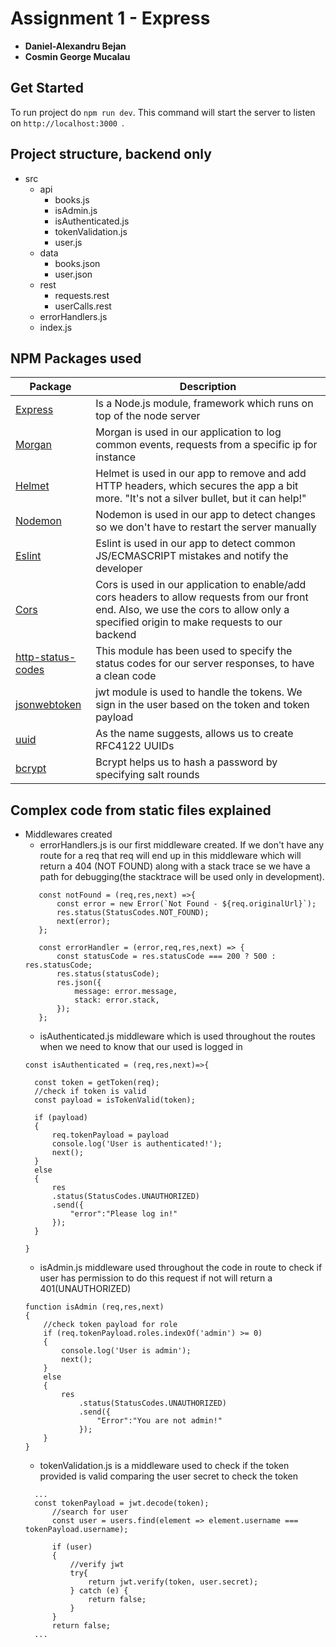 # Assignment 1 - Express
-  **Daniel-Alexandru Bejan**
-  **Cosmin George Mucalau**

## Get Started
To run project do `npm run dev`. This command will start the server to listen on `http://localhost:3000
`.

## Project structure, backend only
- src
    - api
        - books.js
        - isAdmin.js
        - isAuthenticated.js
        - tokenValidation.js
        - user.js
    - data
        - books.json
        - user.json
    - rest
        - requests.rest
        - userCalls.rest
    - errorHandlers.js
    - index.js 

## NPM Packages used

| Package                                   | Description                                                 |
|-------------------------------------------|-------------------------------------------------------------|
| [Express](https://www.npmjs.com/package/express) | Is a Node.js module, framework which runs on top of the node server                |
| [Morgan](https://www.npmjs.com/package/morgan) | Morgan is used in our application to log common events, requests from a specific ip for instance |
| [Helmet](https://www.npmjs.com/package/helmet) | Helmet is used in our app to remove and add HTTP headers, which secures the app a bit more. "It's not a silver bullet, but it can help!"           |
| [Nodemon](https://www.npmjs.com/package/nodemon) | Nodemon is used in our app to detect changes so we don't have to restart the server manually |
| [Eslint](https://www.npmjs.com/package/eslint) | Eslint is used in our app to detect common JS/ECMASCRIPT mistakes and notify the developer |
| [Cors](https://www.npmjs.com/package/cors) | Cors is used in our application to enable/add cors headers to allow requests from our front end. Also, we use the cors to allow only a specified origin to make requests to our backend |
| [http-status-codes](https://www.npmjs.com/package/http-status-codes) | This module has been used to specify the status codes for our server responses, to have a clean code |
| [jsonwebtoken](https://www.npmjs.com/package/jsonwebtoken) | jwt module is used to handle the tokens. We sign in the user based on the token and token payload |
| [uuid](https://www.npmjs.com/package/uuid) | As the name suggests, allows us to create RFC4122 UUIDs |
| [bcrypt](https://www.npmjs.com/package/bcrypt) | Bcrypt helps us to hash a password by specifying salt rounds |

## Complex code from static files explained

- Middlewares created
    - errorHandlers.js is our first middleware created. If we don't have any route for a req that req will end up in this middleware which will return a 404 (NOT FOUND) along with a stack trace se we have a path for debugging(the stacktrace will be used only in development).
    ```
       const notFound = (req,res,next) =>{
           const error = new Error(`Not Found - ${req.originalUrl}`);
           res.status(StatusCodes.NOT_FOUND);
           next(error);
       };
       
       const errorHandler = (error,req,res,next) => {
           const statusCode = res.statusCode === 200 ? 500 : res.statusCode;
           res.status(statusCode);
           res.json({
               message: error.message,
               stack: error.stack,
           });
       };
   ```
    - isAuthenticated.js middleware which is used throughout the routes when we need to know that our used is logged in
    ```
  const isAuthenticated = (req,res,next)=>{
  
      const token = getToken(req);
      //check if token is valid
      const payload = isTokenValid(token);
  
      if (payload)
      {
          req.tokenPayload = payload
          console.log('User is authenticated!');
          next();
      }
      else
      {
          res
          .status(StatusCodes.UNAUTHORIZED)
          .send({
              "error":"Please log in!"
          });
      }
  
  }
  ```
  - isAdmin.js middleware used throughout the code in route to check if user has permission to do this request if not will return a 401(UNAUTHORIZED)
  ```
  function isAdmin (req,res,next)
  {
      //check token payload for role
      if (req.tokenPayload.roles.indexOf('admin') >= 0)
      {
          console.log('User is admin');
          next();
      }
      else
      {
          res
              .status(StatusCodes.UNAUTHORIZED)
              .send({
                  "Error":"You are not admin!"
              });
      }
  }
  ```
  - tokenValidation.js is a middleware used to check if the token provided is valid comparing the user secret to check the token
  ```
    ...
    const tokenPayload = jwt.decode(token);
        //search for user
        const user = users.find(element => element.username === tokenPayload.username);
    
        if (user)
        {
            //verify jwt
            try{
                return jwt.verify(token, user.secret);
            } catch (e) {
                return false;
            }
        }
        return false;
    ...
  ```

